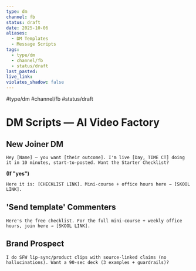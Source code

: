 ```yaml
---
type: dm
channel: fb
status: draft
date: 2025-10-06
aliases:
  - DM Templates
  - Message Scripts
tags:
  - type/dm
  - channel/fb
  - status/draft
last_pasted:
live_link:
violates_shadow: false
---
```


#type/dm #channel/fb #status/draft

# DM Scripts — AI Video Factory

## New Joiner DM

```
Hey [Name] — you want [their outcome]. I'm live [Day, TIME CT] doing it in 10 minutes, start-to-posted. Want the Starter Checklist?
```

**(If "yes")**

```
Here it is: [CHECKLIST LINK]. Mini-course + office hours here → [SKOOL LINK].
```

## 'Send template' Commenters

```
Here's the free checklist. For the full mini-course + weekly office hours, join here → [SKOOL LINK].
```

## Brand Prospect

```
I do SFW lip-sync/product clips with source-linked claims (no hallucinations). Want a 90-sec deck (3 examples + guardrails)?
```
